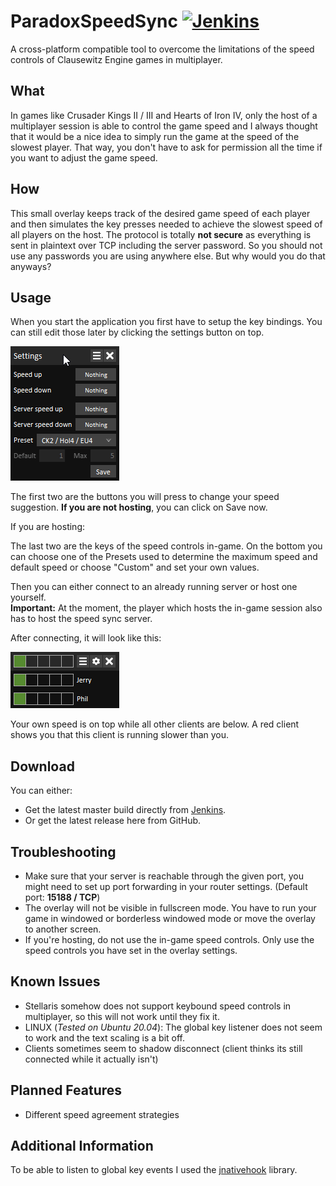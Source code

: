 # ParadoxSpeedSync [![Jenkins](https://jenkins.stammgruppe.eu/job/ParadoxSpeedSync/job/master/badge/icon)](https://jenkins.stammgruppe.eu/blue/organizations/jenkins/ParadoxSpeedSync/activity?branch=master)
A cross-platform compatible tool to overcome the limitations of the speed controls of Clausewitz Engine games in multiplayer.

## What
In games like Crusader Kings II / III and Hearts of Iron IV, only the host of a multiplayer session is able to control the game speed
and I always thought that it would be a nice idea to simply run the game at the speed of the slowest player. That way,
you don't have to ask for permission all the time if you want to adjust the game speed.

## How
This small overlay keeps track of the desired game speed of each player and then simulates the key presses needed to achieve the slowest speed of all players on the host.
The protocol is totally **not secure** as everything is sent in plaintext over TCP including the server password. So you should not use any passwords you are using anywhere else. But why would you do that anyways?

## Usage
When you start the application you first have to setup the key bindings. You can still edit those later by clicking the settings button on top.

![](https://raw.githubusercontent.com/davue/ParadoxSpeedSync/master/images/setup.gif)

The first two are the buttons you will press to change your speed suggestion. **If you are not hosting**, you can click on Save now.

If you are hosting:

The last two are the keys of the speed controls in-game.
On the bottom you can choose one of the Presets used to determine the maximum speed and default speed or choose "Custom" and set your own values.

Then you can either connect to an already running server or host one yourself.  
**Important:** At the moment, the player which hosts the in-game session also has to host the speed sync server.

After connecting, it will look like this:

![](https://raw.githubusercontent.com/davue/ParadoxSpeedSync/master/images/running.gif)

Your own speed is on top while all other clients are below. A red client shows you that this client is running slower than you.

## Download
You can either:
* Get the latest master build directly from [Jenkins](https://jenkins.stammgruppe.eu/job/ParadoxSpeedSync/job/master/lastSuccessfulBuild/artifact/target/ParadoxSpeedSync.jar).
* Or get the latest release here from GitHub.

## Troubleshooting
* Make sure that your server is reachable through the given port, you might need to set up port forwarding in your router settings. (Default port: **15188 / TCP**)
* The overlay will not be visible in fullscreen mode. You have to run your game in windowed or borderless windowed mode or move the overlay to another screen.
* If you're hosting, do not use the in-game speed controls. Only use the speed controls you have set in the overlay settings.

## Known Issues
* Stellaris somehow does not support keybound speed controls in multiplayer, so this will not work until they fix it.
* LINUX (*Tested on Ubuntu 20.04*): The global key listener does not seem to work and the text scaling is a bit off.
* Clients sometimes seem to shadow disconnect (client thinks its still connected while it actually isn't)

## Planned Features
* Different speed agreement strategies

## Additional Information
To be able to listen to global key events I used the [jnativehook](https://github.com/kwhat/jnativehook) library.

